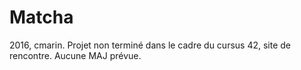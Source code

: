 # Matcha

2016, cmarin.
Projet non terminé dans le cadre du cursus 42, site de rencontre. Aucune MAJ prévue.
